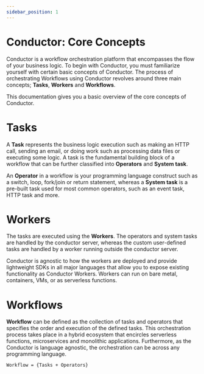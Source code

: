 ```yaml
---
sidebar_position: 1
---
```


# Conductor: Core Concepts

Conductor is a workflow orchestration platform that encompasses the flow of your business logic. To begin with Conductor, you must familiarize yourself with certain basic concepts of Conductor. The process of orchestrating Workflows using Conductor revolves around three main concepts; **Tasks**, **Workers** and **Workflows**.

This documentation gives you a basic overview of the core concepts of Conductor.

# Tasks

A **Task** represents the business logic execution such as making an HTTP call, sending an email, or doing work such as processing data files or executing some logic. A task is the fundamental building block of a workflow that can be further classified into **Operators** and **System task**.

An **Operator** in a workflow is your programming language construct such as a switch, loop, fork/join or return statement, whereas a **System task** is a pre-built task used for most common operators, such as an event task, HTTP task and more.

# Workers

The tasks are executed using the **Workers**. The operators and system tasks are handled by the conductor server, whereas the custom user-defined tasks are handled by a worker running outside the conductor server.

Conductor is agnostic to how the workers are deployed and provide lightweight SDKs in all major languages that allow you to expose existing functionality as Conductor Workers. Workers can run on bare metal, containers, VMs, or as serverless functions.

# Workflows

**Workflow** can be defined as the collection of tasks and operators that specifies the order and execution of the defined tasks. This orchestration process takes place in a hybrid ecosystem that encircles serverless functions, microservices and monolithic applications. Furthermore, as the Conductor is language agnostic, the orchestration can be across any programming language.

```
Workflow = {Tasks + Operators}
```
